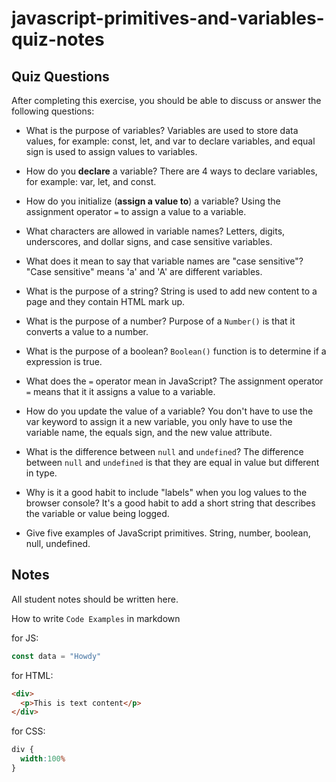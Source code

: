 # javascript-primitives-and-variables-quiz-notes

## Quiz Questions

After completing this exercise, you should be able to discuss or answer the following questions:

- What is the purpose of variables?
  Variables are used to store data values, for example: const, let, and var to declare variables, and equal sign is used to assign values to variables.

- How do you **declare** a variable?
  There are 4 ways to declare variables, for example: var, let, and const.

- How do you initialize (**assign a value to**) a variable?
  Using the assignment operator `=` to assign a value to a variable.

- What characters are allowed in variable names?
  Letters, digits, underscores, and dollar signs, and case sensitive variables.

- What does it mean to say that variable names are "case sensitive"?
  "Case sensitive" means 'a' and 'A' are different variables.

- What is the purpose of a string?
  String is used to add new content to a page and they contain HTML mark up.

- What is the purpose of a number?
  Purpose of a `Number()` is that it converts a value to a number.

- What is the purpose of a boolean?
  `Boolean()` function is to determine if a expression is true.

- What does the `=` operator mean in JavaScript?
  The assignment operator `=` means that it it assigns a value to a variable.

- How do you update the value of a variable?
  You don't have to use the var keyword to assign it a new variable, you only have to use the variable name, the equals sign, and the new value attribute.

- What is the difference between `null` and `undefined`?
  The difference between `null` and `undefined` is that they are equal in value but different in type.

- Why is it a good habit to include "labels" when you log values to the browser console?
  It's a good habit to add a short string that describes the variable or value being logged.

- Give five examples of JavaScript primitives.
  String, number, boolean, null, undefined.

## Notes

All student notes should be written here.


How to write `Code Examples` in markdown

for JS:
```javascript
const data = "Howdy"
```

for HTML:
```html
<div>
  <p>This is text content</p>
</div>
```

for CSS:
```css
div {
  width:100%
}
```
